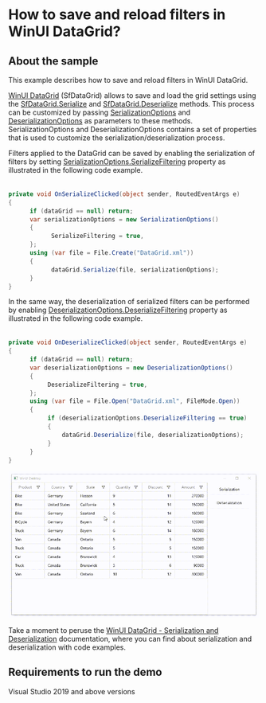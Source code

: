 # How to save and reload filters in WinUI DataGrid?

## About the sample

This example describes how to save and reload filters in WinUI DataGrid.

[WinUI DataGrid](https://www.syncfusion.com/winui-controls/datagrid) (SfDataGrid) allows to save and load the grid settings using the [SfDataGrid.Serialize](https://help.syncfusion.com/cr/winui/Syncfusion.UI.Xaml.DataGrid.SfDataGrid.html#Syncfusion_UI_Xaml_DataGrid_SfDataGrid_Serialize_Windows_Storage_StorageFile_) and [SfDataGrid.Deserialize](https://help.syncfusion.com/cr/winui/Syncfusion.UI.Xaml.DataGrid.SfDataGrid.html#Syncfusion_UI_Xaml_DataGrid_SfDataGrid_Deserialize_Windows_Storage_StorageFile_) methods. This process can be customized by passing [SerializationOptions](https://help.syncfusion.com/cr/winui/Syncfusion.UI.Xaml.DataGrid.Serialization.SerializationOptions.html) and [DeserializationOptions](https://help.syncfusion.com/cr/winui/Syncfusion.UI.Xaml.DataGrid.Serialization.DeserializationOptions.html) as parameters to these methods. SerializationOptions and DeserializationOptions contains a set of properties that is used to customize the serialization/deserialization process.

Filters applied to the DataGrid can be saved by enabling the serialization of filters by setting [SerializationOptions.SerializeFiltering](https://help.syncfusion.com/cr/winui/Syncfusion.UI.Xaml.DataGrid.Serialization.SerializationOptions.html#Syncfusion_UI_Xaml_DataGrid_Serialization_SerializationOptions_SerializeFiltering) property as illustrated in the following code example.

``` C#

private void OnSerializeClicked(object sender, RoutedEventArgs e)
{
      if (dataGrid == null) return;
      var serializationOptions = new SerializationOptions()
      {
            SerializeFiltering = true,
      };
      using (var file = File.Create("DataGrid.xml"))
      {
            dataGrid.Serialize(file, serializationOptions);
      }
}

```

In the same way, the deserialization of serialized filters can be performed by enabling [DeserializationOptions.DeserializeFiltering](https://help.syncfusion.com/cr/winui/Syncfusion.UI.Xaml.DataGrid.Serialization.DeserializationOptions.html#Syncfusion_UI_Xaml_DataGrid_Serialization_DeserializationOptions_DeserializeFiltering) property as illustrated in the following code example.

``` C#

private void OnDeserializeClicked(object sender, RoutedEventArgs e)
{
      if (dataGrid == null) return;
      var deserializationOptions = new DeserializationOptions()
      {
           DeserializeFiltering = true,
      };
      using (var file = File.Open("DataGrid.xml", FileMode.Open))
      {
           if (deserializationOptions.DeserializeFiltering == true)
           {
               dataGrid.Deserialize(file, deserializationOptions);
           }
      }
}

```

![Serialization and Deserialization applied in SfDataGrid](SaveandReloadthefilters.gif)

Take a moment to peruse the [WinUI DataGrid - Serialization and Deserialization](https://help.syncfusion.com/winui/datagrid/serialization-and-deserialization) documentation, where you can find about serialization and deserialization with code examples.

## Requirements to run the demo
Visual Studio 2019 and above versions
